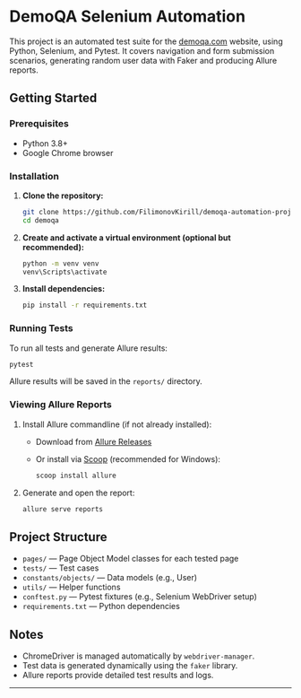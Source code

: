 # DemoQA Selenium Automation

This project is an automated test suite for the [demoqa.com](https://demoqa.com/) website, using Python, Selenium, and Pytest. It covers navigation and form submission scenarios, generating random user data with Faker and producing Allure reports.

## Getting Started

### Prerequisites

- Python 3.8+
- Google Chrome browser

### Installation

1. **Clone the repository:**
   ```sh
   git clone https://github.com/FilimonovKirill/demoqa-automation-project.git
   cd demoqa
   ```

2. **Create and activate a virtual environment (optional but recommended):**
   ```sh
   python -m venv venv
   venv\Scripts\activate
   ```

3. **Install dependencies:**
   ```sh
   pip install -r requirements.txt
   ```

### Running Tests

To run all tests and generate Allure results:

```sh
pytest
```

Allure results will be saved in the `reports/` directory.

### Viewing Allure Reports

1. Install Allure commandline (if not already installed):

   - Download from [Allure Releases](https://github.com/allure-framework/allure2/releases)
   - Or install via [Scoop](https://scoop.sh/) (recommended for Windows):

     ```sh
     scoop install allure
     ```

2. Generate and open the report:

   ```sh
   allure serve reports
   ```

## Project Structure

- `pages/` — Page Object Model classes for each tested page
- `tests/` — Test cases
- `constants/objects/` — Data models (e.g., User)
- `utils/` — Helper functions
- `conftest.py` — Pytest fixtures (e.g., Selenium WebDriver setup)
- `requirements.txt` — Python dependencies

## Notes

- ChromeDriver is managed automatically by `webdriver-manager`.
- Test data is generated dynamically using the `faker` library.
- Allure reports provide detailed test results and logs.

---